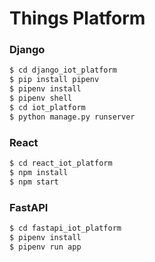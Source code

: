 # Things Platform

### Django

```sh
$ cd django_iot_platform
$ pip install pipenv
$ pipenv install
$ pipenv shell
$ cd iot_platform
$ python manage.py runserver
```

### React

```sh
$ cd react_iot_platform
$ npm install
$ npm start
```

### FastAPI

```sh
$ cd fastapi_iot_platform
$ pipenv install
$ pipenv run app
```
